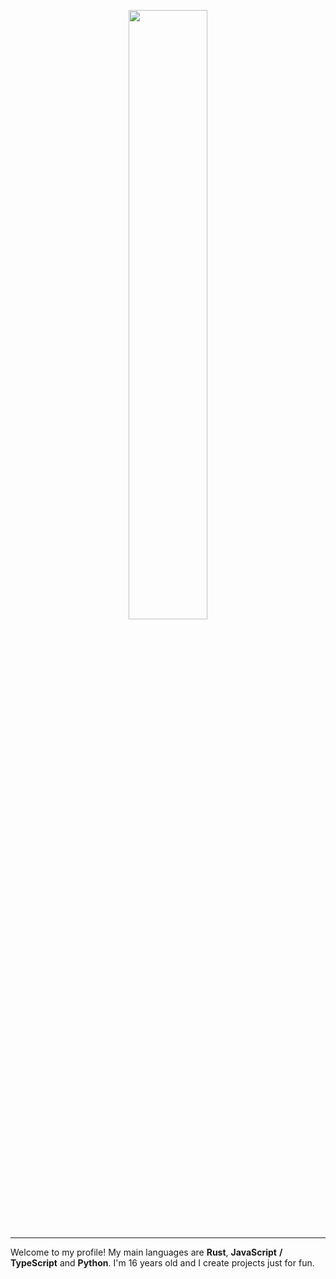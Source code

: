 <p align="center">
  <img width="50%" align="center" src="https://user-images.githubusercontent.com/77272429/222733086-c0f1b410-d9b9-440f-bc0f-cb468d47b079.svg" title="" />
</p>

<hr />

Welcome to my profile! My main languages are **Rust**, **JavaScript** **/** **TypeScript** and **Python**. I'm 16 years old and I create projects just for fun. 
